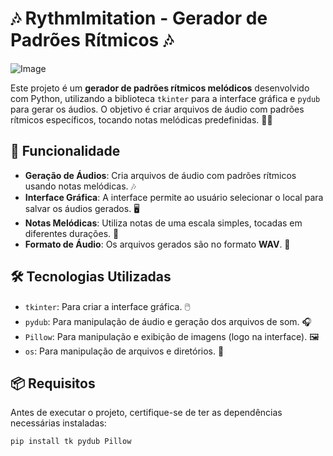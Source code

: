 # 🎶 RythmImitation - Gerador de Padrões Rítmicos 🎶
![Image](https://github.com/user-attachments/assets/53835fbf-1a69-44c5-9ae9-cdb8598c3105)

Este projeto é um **gerador de padrões rítmicos melódicos** desenvolvido com Python, utilizando a biblioteca `tkinter` para a interface gráfica e `pydub` para gerar os áudios. O objetivo é criar arquivos de áudio com padrões rítmicos específicos, tocando notas melódicas predefinidas. 🥁🎹

## 🔧 Funcionalidade

- **Geração de Áudios**: Cria arquivos de áudio com padrões rítmicos usando notas melódicas. 🎶
- **Interface Gráfica**: A interface permite ao usuário selecionar o local para salvar os áudios gerados. 🖥️
- **Notas Melódicas**: Utiliza notas de uma escala simples, tocadas em diferentes durações. 🎵
- **Formato de Áudio**: Os arquivos gerados são no formato **WAV**. 📂

## 🛠️ Tecnologias Utilizadas

- `tkinter`: Para criar a interface gráfica. 🖱️
- `pydub`: Para manipulação de áudio e geração dos arquivos de som. 🎧
- `Pillow`: Para manipulação e exibição de imagens (logo na interface). 🖼️
- `os`: Para manipulação de arquivos e diretórios. 📁

## 📦 Requisitos

Antes de executar o projeto, certifique-se de ter as dependências necessárias instaladas:

```bash
pip install tk pydub Pillow
